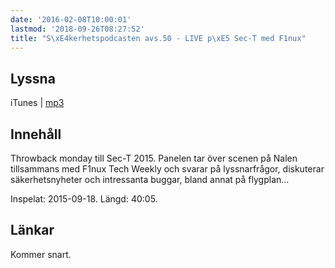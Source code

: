 ```yaml
---
date: '2016-02-08T10:00:01'
lastmod: '2018-09-26T08:27:52'
title: "S\xE4kerhetspodcasten avs.50 - LIVE p\xE5 Sec-T med F1nux"
---
```

## Lyssna

iTunes \| [mp3](http://traffic.libsyn.com/sakerhetspodcasten/0x08_Sec-T_Sakerhetspodcasten_and_Finux_Tech_Weekly_mixdown.mp3)

## Innehåll

Throwback monday till Sec-T 2015. Panelen tar över scenen på Nalen tillsammans med
F1nux Tech Weekly och svarar på lyssnarfrågor, diskuterar säkerhetsnyheter och intressanta
buggar, bland annat på flygplan...

Inspelat: 2015-09-18. Längd: 40:05.

## Länkar





Kommer snart.

